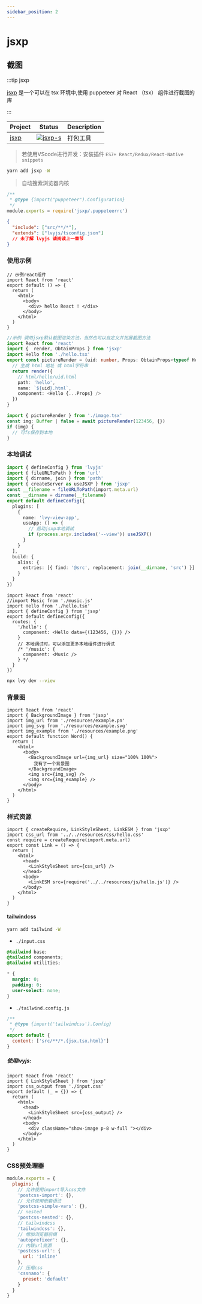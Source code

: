 ```yaml
---
sidebar_position: 2
---
```


# jsxp

## 截图

:::tip jsxp

[jsxp](https://github.com/lvyjs/core/tree/main/packages/jsxp) 是一个可以在 tsx 环境中,使用 puppeteer 对 React （tsx） 组件进行截图的库

:::

| Project | Status              | Description |
| ------- | ------------------- | ----------- |
| [jsxp]  | [![jsxp-s]][jsxp-p] | 打包工具    |

[jsxp]: https://github.com/lvyjs/core/tree/main/packages/jsxp
[jsxp-s]: https://img.shields.io/npm/v/jsxp.svg
[jsxp-p]: https://www.npmjs.com/package/jsxp

> 若使用VScode进行开发：安装插件 `ES7+ React/Redux/React-Native snippets`

```sh title="安装"
yarn add jsxp -W
```

> 自动搜索浏览器内核

```js title=".puppeteerrc.cjs"
/**
 * @type {import("puppeteer").Configuration}
 */
module.exports = require('jsxp/.puppeteerrc')
```

```json title="tsconfig.json"
{
  "include": ["src/**/*"],
  "extends": ["lvyjs/tsconfig.json"]
  // 未了解 lvyjs 请阅读上一章节
}
```

### 使用示例

```tsx title="src/hello.tsx"
// 示例react组件
import React from 'react'
export default () => {
  return (
    <html>
      <body>
        <div> hello React ! </div>
      </body>
    </html>
  )
}
```

```ts title="src/image.tsx"
//示例 调用jsxp默认截图渲染方法，当然也可以自定义并拓展截图方法
import React from 'react'
import {  render, ObtainProps } from 'jsxp'
import Hello from './hello.tsx'
export const pictureRender = (uid: number, Props: ObtainProps<typeof Hello>) => {
  // 生成 html 地址 或 html字符串
  return render({
    // html/hello/uid.html
    path: 'hello',
    name: `${uid}.html`,
    component: <Hello {...Props} />
  })
}
```

```ts title="src/index.ts"
import { pictureRender } from './image.tsx'
const img: Buffer | false = await pictureRender(123456, {})
if (img) {
  // 可fs保存到本地
}
```

### 本地调试

```ts title="lvy.config.ts"
import { defineConfig } from 'lvyjs'
import { fileURLToPath } from 'url'
import { dirname, join } from 'path'
import { createServer as useJSXP } from 'jsxp'
const __filename = fileURLToPath(import.meta.url)
const __dirname = dirname(__filename)
export default defineConfig({
  plugins: [
    {
      name: 'lvy-view-app',
      useApp: () => {
        // 启动jsxp本地调试
        if (process.argv.includes('--view')) useJSXP()
      }
    }
  ],
  build: {
    alias: {
      entries: [{ find: '@src', replacement: join(__dirname, 'src') }]
    }
  }
})
```

```tsx title="jsxp.config.tsx"
import React from 'react'
//import Music from './music.js'
import Hello from './hello.tsx'
import { defineConfig } from 'jsxp'
export default defineConfig({
  routes: {
    '/hello': {
      component: <Hello data={(123456, {})} />
    }
    // 本地调试时，可以添加更多本地组件进行调试
    /* '/music': {
      component: <Music />
    } */
  }
})
```

```sh title="使用lvyjs启动截图热开发"
npx lvy dev --view
```

### 背景图

```tsx
import React from 'react'
import { BackgroundImage } from 'jsxp'
import img_url from './resources/example.pn'
import img_svg from './resources/example.svg'
import img_example from './resources/example.png'
export default function Word() {
  return (
    <html>
      <body>
        <BackgroundImage url={img_url} size="100% 100%">
          我有了一个背景图
        </BackgroundImage>
        <img src={img_svg} />
        <img src={img_example} />
      </body>
    </html>
  )
}
```

### 样式资源

```tsx title="./link.tsx"
import { createRequire, LinkStyleSheet, LinkESM } from 'jsxp'
import css_url from '../../resources/css/hello.css'
const require = createRequire(import.meta.url)
export const Link = () => {
  return (
    <html>
      <head>
        <LinkStyleSheet src={css_url} />
      </head>
      <body>
        <LinkESM src={require('../../resources/js/hello.js')} />
      </body>
    </html>
  )
}
```

#### tailwindcss

```sh
yarn add tailwind -W
```

- `./input.css`

```css
@tailwind base;
@tailwind components;
@tailwind utilities;

* {
  margin: 0;
  padding: 0;
  user-select: none;
}
```

- `./tailwind.config.js`

```js
/**
 * @type {import('tailwindcss').Config}
 */
export default {
  content: ['src/**/*.{jsx.tsx.html}']
}
```

##### 使用lvyjs:

```tsx
import React from 'react'
import { LinkStyleSheet } from 'jsxp'
import css_output from './input.css'
export default (_ = {}) => {
  return (
    <html>
      <head>
        <LinkStyleSheet src={css_output} />
      </head>
      <body>
        <div className="show-image p-8 w-full "></div>
      </body>
    </html>
  )
}
```

### CSS预处理器

```js title="postcss.config.cjs"
module.exports = {
  plugins: {
    // 允许使用import导入css文件
    'postcss-import': {},
    // 允许使用嵌套语法
    'postcss-simple-vars': {},
    // nested
    'postcss-nested': {},
    // tailwindcss
    'tailwindcss': {},
    // 增加浏览器前缀
    'autoprefixer': {},
    // 内联url资源
    'postcss-url': {
      url: 'inline'
    },
    // 压缩css
    'cssnano': {
      preset: 'default'
    }
  }
}
```

